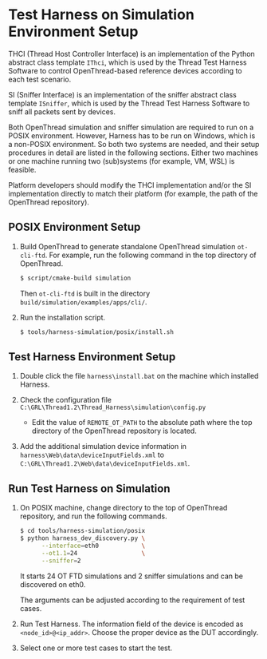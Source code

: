 # Test Harness on Simulation Environment Setup

THCI (Thread Host Controller Interface) is an implementation of the Python abstract class template `IThci`, which is used by the Thread Test Harness Software to control OpenThread-based reference devices according to each test scenario.

SI (Sniffer Interface) is an implementation of the sniffer abstract class template `ISniffer`, which is used by the Thread Test Harness Software to sniff all packets sent by devices.

Both OpenThread simulation and sniffer simulation are required to run on a POSIX environment. However, Harness has to be run on Windows, which is a non-POSIX environment. So both two systems are needed, and their setup procedures in detail are listed in the following sections. Either two machines or one machine running two (sub)systems (for example, VM, WSL) is feasible.

Platform developers should modify the THCI implementation and/or the SI implementation directly to match their platform (for example, the path of the OpenThread repository).

## POSIX Environment Setup

1. Build OpenThread to generate standalone OpenThread simulation `ot-cli-ftd`. For example, run the following command in the top directory of OpenThread.

   ```bash
   $ script/cmake-build simulation
   ```

   Then `ot-cli-ftd` is built in the directory `build/simulation/examples/apps/cli/`.

2. Run the installation script.

   ```bash
   $ tools/harness-simulation/posix/install.sh
   ```

## Test Harness Environment Setup

1. Double click the file `harness\install.bat` on the machine which installed Harness.

2. Check the configuration file `C:\GRL\Thread1.2\Thread_Harness\simulation\config.py`

   - Edit the value of `REMOTE_OT_PATH` to the absolute path where the top directory of the OpenThread repository is located.

3. Add the additional simulation device information in `harness\Web\data\deviceInputFields.xml` to `C:\GRL\Thread1.2\Web\data\deviceInputFields.xml`.

## Run Test Harness on Simulation

1. On POSIX machine, change directory to the top of OpenThread repository, and run the following commands.

   ```bash
   $ cd tools/harness-simulation/posix
   $ python harness_dev_discovery.py \
         --interface=eth0            \
         --ot1.1=24                  \
         --sniffer=2
   ```

   It starts 24 OT FTD simulations and 2 sniffer simulations and can be discovered on eth0.

   The arguments can be adjusted according to the requirement of test cases.

2. Run Test Harness. The information field of the device is encoded as `<node_id>@<ip_addr>`. Choose the proper device as the DUT accordingly.

3. Select one or more test cases to start the test.

